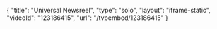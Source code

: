 {
    "title": "Universal Newsreel",
    "type": "solo",
    "layout": "iframe-static",
    "videoId": "123186415",
    "url": "\/tvpembed\/123186415"
}